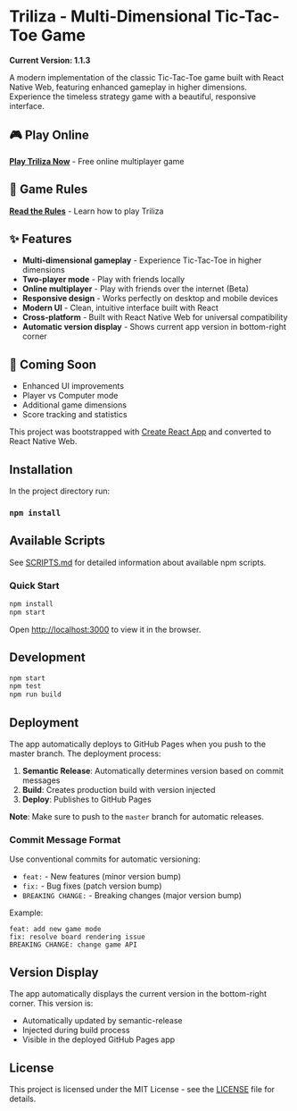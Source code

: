 # Triliza - Multi-Dimensional Tic-Tac-Toe Game

**Current Version: 1.1.3**

A modern implementation of the classic Tic-Tac-Toe game built with React Native Web, featuring enhanced gameplay in higher dimensions. Experience the timeless strategy game with a beautiful, responsive interface.

## 🎮 Play Online

**[Play Triliza Now](https://jger.github.io/triliza/)** - Free online multiplayer game

## 📖 Game Rules

**[Read the Rules](RULES.md)** - Learn how to play Triliza

## ✨ Features

- **Multi-dimensional gameplay** - Experience Tic-Tac-Toe in higher dimensions
- **Two-player mode** - Play with friends locally
- **Online multiplayer** - Play with friends over the internet (Beta)
- **Responsive design** - Works perfectly on desktop and mobile devices
- **Modern UI** - Clean, intuitive interface built with React
- **Cross-platform** - Built with React Native Web for universal compatibility
- **Automatic version display** - Shows current app version in bottom-right corner

## 🚀 Coming Soon

- Enhanced UI improvements
- Player vs Computer mode
- Additional game dimensions
- Score tracking and statistics

This project was bootstrapped with [Create React App](https://github.com/facebook/create-react-app) and converted to React Native Web.

## Installation

In the project directory run:

### `npm install`

## Available Scripts

See [SCRIPTS.md](SCRIPTS.md) for detailed information about available npm scripts.

### Quick Start

```bash
npm install
npm start
```

Open [http://localhost:3000](http://localhost:3000) to view it in the browser.

## Development

```bash
npm start
npm test
npm run build
```

## Deployment

The app automatically deploys to GitHub Pages when you push to the master branch. The deployment process:

1. **Semantic Release**: Automatically determines version based on commit messages
2. **Build**: Creates production build with version injected
3. **Deploy**: Publishes to GitHub Pages

**Note**: Make sure to push to the `master` branch for automatic releases.

### Commit Message Format

Use conventional commits for automatic versioning:

- `feat:` - New features (minor version bump)
- `fix:` - Bug fixes (patch version bump)
- `BREAKING CHANGE:` - Breaking changes (major version bump)

Example:
```
feat: add new game mode
fix: resolve board rendering issue
BREAKING CHANGE: change game API
```

## Version Display

The app automatically displays the current version in the bottom-right corner. This version is:

- Automatically updated by semantic-release
- Injected during build process
- Visible in the deployed GitHub Pages app

## License

This project is licensed under the MIT License - see the [LICENSE](LICENSE) file for details.


